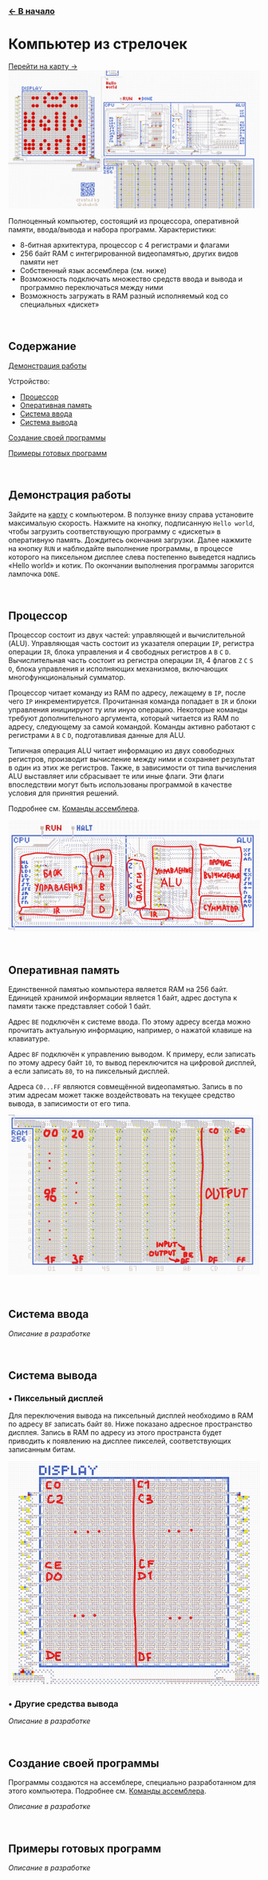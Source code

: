 ﻿### [← В начало](./README.md)

# Компьютер из стрелочек
[Перейти на карту →](https://logic-arrows.io/map-computer)
[![Компьютер из стрелочек](img/computer.png)](https://logic-arrows.io/map-computer)

Полноценный компьютер, состоящий из процессора, оперативной памяти, ввода/вывода и набора программ. Характеристики:
* 8-битная архитектура, процессор с 4 регистрами и флагами
* 256 байт RAM с интегрированной видеопамятью, других видов памяти нет
* Собственный язык ассемблера (см. ниже)
* Возможность подключать множество средств ввода и вывода и программно переключаться между ними
* Возможность загружать в RAM разный исполняемый код со специальных «дискет»
<br><br><br>

## Содержание
[Демонстрация работы](#demo)

Устройство:
- [Процессор](#cpu)
- [Оперативная память](#ram)
- [Система ввода](#input)
- [Система вывода](#output)

[Создание своей программы](#programming)

[Примеры готовых программ](#examples)
<br><br><br>


## <a name="demo"></a>Демонстрация работы
Зайдите на [карту](https://logic-arrows.io/map-computer) с компьютером. В ползунке внизу справа установите максимальую скорость. Нажмите на кнопку, подписанную `Hello world`, чтобы загрузить соответствующую программу с «дискеты» в оперативную память. Дождитесь окончания загрузки. Далее нажмите на кнопку `RUN` и наблюдайте выполнение программы, в процессе которого на пиксельном дисплее слева постепенно выведется надпись «Hello world» и котик. По окончании выполнения программы загорится лампочка `DONE`.
<br><br><br>


## <a name="cpu"></a>Процессор
Процессор состоит из двух частей: управляющей и вычислительной (ALU). Управляющая часть состоит из указателя операции `IP`, регистра операции `IR`, блока управления и 4 свободных регистров `A` `B` `C` `D`. Вычислительная часть состоит из регистра операции `IR`, 4 флагов `Z` `C` `S` `O`, блока управления и исполняющих механизмов, включающих многофункциональный сумматор.

Процессор читает команду из RAM по адресу, лежащему в `IP`, после чего `IP` инкрементируется. Прочитанная команда попадает в `IR` и блоки управления инициируют ту или иную операцию. Некоторые команды требуют дополнительного аргумента, который читается из RAM по адресу, следующему за самой командой. Команды активно работают с регистрами `A` `B` `C` `D`, подготавливая данные для ALU.

Типичная операция ALU читает информацию из двух совободных регистров, производит вычисление между ними и сохраняет результат в один из этих же регистров. Также, в зависимости от типа вычисления ALU выставляет или сбрасывает те или иные флаги. Эти флаги впоследствии могут быть использованы программой в качестве условия для принятия решений.

Подробнее см. [Команды ассемблера](./computer-assembly.md).

![Процессор](img/computer-cpu.png)
<br><br><br>


## <a name="ram"></a>Оперативная память
Единственной памятью компьютера является RAM на 256 байт. Единицей хранимой информации является 1 байт, адрес доступа к памяти также представляет собой 1 байт.

Адрес `BE` подключён к системе ввода. По этому адресу всегда можно прочитать актуальную информацию, например, о нажатой клавише на клавиатуре.

Адрес `BF` подключён к управлению выводом. К примеру, если записать по этому адресу байт `10`, то вывод переключится на цифровой дисплей, а если записать `80`, то на пиксельный дисплей.

Адреса `С0...FF` являются совмещённой видеопамятью. Запись в по этим адресам может также воздействовать на текущее средство вывода, в записимости от его типа.

![Оперативная память](img/computer-ram.png)
<br><br><br>


## <a name="input"></a>Система ввода
*Описание в разработке*
<br><br><br>


## <a name="output"></a>Система вывода

### • Пиксельный дисплей
Для переключения вывода на пиксельный дисплей необходимо в RAM по адресу `BF` записать байт `80`. Ниже показано адресное пространство дисплея. Запись в RAM по адресу из этого пространста будет приводить к появлению на дисплее пикселей, соответствующих записанным битам.

![Пиксельный дисплей](img/computer-display.png)
<br>

### • Другие средства вывода
*Описание в разработке*
<br><br><br>


## <a name="programming"></a>Создание своей программы
Программы создаются на ассемблере, специально разработанном для этого компьютера. Подробнее см. [Команды ассемблера](./computer-assembly.md).

*Описание в разработке*
<br><br><br>


## <a name="examples"></a>Примеры готовых программ
*Описание в разработке*
